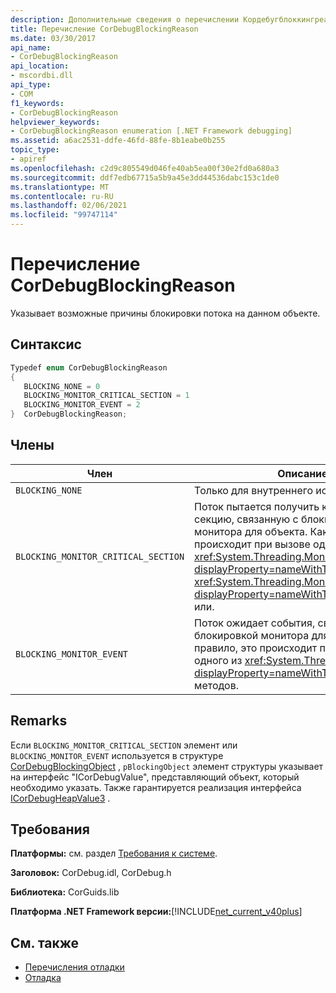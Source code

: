 ```yaml
---
description: Дополнительные сведения о перечислении Кордебугблоккингреасон
title: Перечисление CorDebugBlockingReason
ms.date: 03/30/2017
api_name:
- CorDebugBlockingReason
api_location:
- mscordbi.dll
api_type:
- COM
f1_keywords:
- CorDebugBlockingReason
helpviewer_keywords:
- CorDebugBlockingReason enumeration [.NET Framework debugging]
ms.assetid: a6ac2531-ddfe-46fd-88fe-8b1eabe0b255
topic_type:
- apiref
ms.openlocfilehash: c2d9c805549d046fe40ab5ea00f30e2fd0a680a3
ms.sourcegitcommit: ddf7edb67715a5b9a45e3dd44536dabc153c1de0
ms.translationtype: MT
ms.contentlocale: ru-RU
ms.lasthandoff: 02/06/2021
ms.locfileid: "99747114"
---
```

# <a name="cordebugblockingreason-enumeration"></a>Перечисление CorDebugBlockingReason

Указывает возможные причины блокировки потока на данном объекте.  
  
## <a name="syntax"></a>Синтаксис  
  
```cpp  
Typedef enum CorDebugBlockingReason  
{  
   BLOCKING_NONE = 0  
   BLOCKING_MONITOR_CRITICAL_SECTION = 1  
   BLOCKING_MONITOR_EVENT = 2  
}  CorDebugBlockingReason;  
```  
  
## <a name="members"></a>Члены  
  
|Член|Описание|  
|------------|-----------------|  
|`BLOCKING_NONE`|Только для внутреннего использования.|  
|`BLOCKING_MONITOR_CRITICAL_SECTION`|Поток пытается получить критическую секцию, связанную с блокировкой монитора для объекта. Как правило, это происходит при вызове одного из <xref:System.Threading.Monitor.Enter%2A?displayProperty=nameWithType> <xref:System.Threading.Monitor.TryEnter%2A?displayProperty=nameWithType> методов или.|  
|`BLOCKING_MONITOR_EVENT`|Поток ожидает события, связанного с блокировкой монитора для объекта. Как правило, это происходит при вызове одного из <xref:System.Threading.Monitor?displayProperty=nameWithType> `Wait` методов.|  
  
## <a name="remarks"></a>Remarks  

 Если `BLOCKING_MONITOR_CRITICAL_SECTION` элемент или `BLOCKING_MONITOR_EVENT` используется в структуре [CorDebugBlockingObject](cordebugblockingobject-structure.md) , `pBlockingObject` элемент структуры указывает на интерфейс "ICorDebugValue", представляющий объект, который необходимо указать. Также гарантируется реализация интерфейса [ICorDebugHeapValue3](icordebugheapvalue3-interface.md) .  
  
## <a name="requirements"></a>Требования  

 **Платформы:** см. раздел [Требования к системе](../../get-started/system-requirements.md).  
  
 **Заголовок:** CorDebug.idl, CorDebug.h  
  
 **Библиотека:** CorGuids.lib  
  
 **Платформа .NET Framework версии:**[!INCLUDE[net_current_v40plus](../../../../includes/net-current-v40plus-md.md)]  
  
## <a name="see-also"></a>См. также

- [Перечисления отладки](debugging-enumerations.md)
- [Отладка](index.md)
